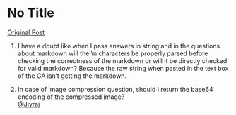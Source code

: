 # No Title

[Original Post](https://discourse.onlinedegree.iitm.ac.in/t/169029/97)

<ol>
<li>
<p>I have a doubt like when I pass answers in string and in the questions about markdown will the \n characters be properly parsed before checking the correctness of the markdown or will it be directly checked for valid markdown? Because the raw string when pasted in the text box of the GA isn’t getting the markdown.</p>
</li>
<li>
<p>In case of image compression question, should I return the base64 encoding of the compressed image?<br>
<a class="mention" href="/u/jivraj">@Jivraj</a></p>
</li>
</ol>